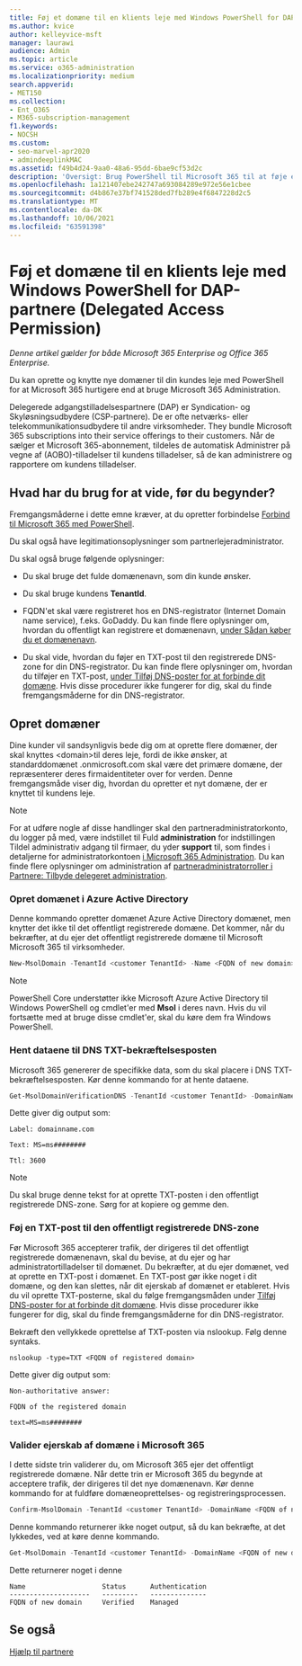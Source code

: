 ```yaml
---
title: Føj et domæne til en klients leje med Windows PowerShell for DAP-partnere
ms.author: kvice
author: kelleyvice-msft
manager: laurawi
audience: Admin
ms.topic: article
ms.service: o365-administration
ms.localizationpriority: medium
search.appverid:
- MET150
ms.collection:
- Ent_O365
- M365-subscription-management
f1.keywords:
- NOCSH
ms.custom:
- seo-marvel-apr2020
- admindeeplinkMAC
ms.assetid: f49b4d24-9aa0-48a6-95dd-6bae9cf53d2c
description: 'Oversigt: Brug PowerShell til Microsoft 365 til at føje et alternativt domænenavn til en eksisterende kundelejer.'
ms.openlocfilehash: 1a121407ebe242747a693084289e972e56e1cbee
ms.sourcegitcommit: d4b867e37bf741528ded7fb289e4f6847228d2c5
ms.translationtype: MT
ms.contentlocale: da-DK
ms.lasthandoff: 10/06/2021
ms.locfileid: "63591398"
---
```

# <a name="add-a-domain-to-a-client-tenancy-with-windows-powershell-for-delegated-access-permission-dap-partners"></a>Føj et domæne til en klients leje med Windows PowerShell for DAP-partnere (Delegated Access Permission)

*Denne artikel gælder for både Microsoft 365 Enterprise og Office 365 Enterprise.*

Du kan oprette og knytte nye domæner til din kundes leje med PowerShell for at Microsoft 365 hurtigere end at bruge Microsoft 365 Administration.

Delegerede adgangstilladelsespartnere (DAP) er Syndication- og Skyløsningsudbydere (CSP-partnere). De er ofte netværks- eller telekommunikationsudbydere til andre virksomheder. They bundle Microsoft 365 subscriptions into their service offerings to their customers. Når de sælger et Microsoft 365-abonnement, tildeles de automatisk Administrer på vegne af (AOBO)-tilladelser til kundens tilladelser, så de kan administrere og rapportere om kundens tilladelser.
## <a name="what-do-you-need-to-know-before-you-begin"></a>Hvad har du brug for at vide, før du begynder?

Fremgangsmåderne i dette emne kræver, at du opretter forbindelse [Forbind til Microsoft 365 med PowerShell](connect-to-microsoft-365-powershell.md).

Du skal også have legitimationsoplysninger som partnerlejeradministrator.

Du skal også bruge følgende oplysninger:

- Du skal bruge det fulde domænenavn, som din kunde ønsker.

- Du skal bruge kundens **TenantId**.

- FQDN'et skal være registreret hos en DNS-registrator (Internet Domain name service), f.eks. GoDaddy. Du kan finde flere oplysninger om, hvordan du offentligt kan registrere et domænenavn, [under Sådan køber du et domænenavn](../admin/get-help-with-domains/buy-a-domain-name.md).

- Du skal vide, hvordan du føjer en TXT-post til den registrerede DNS-zone for din DNS-registrator. Du kan finde flere oplysninger om, hvordan du tilføjer en TXT-post, [under Tilføj DNS-poster for at forbinde dit domæne](../admin/get-help-with-domains/create-dns-records-at-any-dns-hosting-provider.md). Hvis disse procedurer ikke fungerer for dig, skal du finde fremgangsmåderne for din DNS-registrator.

## <a name="create-domains"></a>Opret domæner

 Dine kunder vil sandsynligvis bede dig om at oprette flere domæner, der skal knyttes \<domain>til deres leje, fordi de ikke ønsker, at standarddomænet .onmicrosoft.com skal være det primære domæne, der repræsenterer deres firmaidentiteter over for verden. Denne fremgangsmåde viser dig, hvordan du opretter et nyt domæne, der er knyttet til kundens leje.

> [!NOTE]
> For at udføre nogle af disse handlinger skal den partneradministratorkonto, du logger på med, være indstillet til Fuld **administration** for indstillingen Tildel administrativ adgang til firmaer, du yder **support** til, som findes i detaljerne for administratorkontoen <a href="https://go.microsoft.com/fwlink/p/?linkid=2024339" target="_blank">i Microsoft 365 Administration</a>. Du kan finde flere oplysninger om administration af [partneradministratorroller i Partnere: Tilbyde delegeret administration](https://go.microsoft.com/fwlink/p/?LinkId=532435).

### <a name="create-the-domain-in-azure-active-directory"></a>Opret domænet i Azure Active Directory

Denne kommando opretter domænet Azure Active Directory domænet, men knytter det ikke til det offentligt registrerede domæne. Det kommer, når du bekræfter, at du ejer det offentligt registrerede domæne til Microsoft Microsoft 365 til virksomheder.

```powershell
New-MsolDomain -TenantId <customer TenantId> -Name <FQDN of new domain>
```

> [!NOTE]
> PowerShell Core understøtter ikke Microsoft Azure Active Directory til Windows PowerShell og cmdlet'er med **Msol** i deres navn. Hvis du vil fortsætte med at bruge disse cmdlet'er, skal du køre dem fra Windows PowerShell.

### <a name="get-the-data-for-the-dns-txt-verification-record"></a>Hent dataene til DNS TXT-bekræftelsesposten

 Microsoft 365 genererer de specifikke data, som du skal placere i DNS TXT-bekræftelsesposten. Kør denne kommando for at hente dataene.

```powershell
Get-MsolDomainVerificationDNS -TenantId <customer TenantId> -DomainName <FQDN of new domain> -Mode DnsTxtRecord
```

Dette giver dig output som:

 `Label: domainname.com`

 `Text: MS=ms########`

 `Ttl: 3600`

> [!NOTE]
> Du skal bruge denne tekst for at oprette TXT-posten i den offentligt registrerede DNS-zone. Sørg for at kopiere og gemme den.

### <a name="add-a-txt-record-to-the-publically-registered-dns-zone"></a>Føj en TXT-post til den offentligt registrerede DNS-zone

Før Microsoft 365 accepterer trafik, der dirigeres til det offentligt registrerede domænenavn, skal du bevise, at du ejer og har administratortilladelser til domænet. Du bekræfter, at du ejer domænet, ved at oprette en TXT-post i domænet. En TXT-post gør ikke noget i dit domæne, og den kan slettes, når dit ejerskab af domænet er etableret. Hvis du vil oprette TXT-posterne, skal du følge fremgangsmåden under [Tilføj DNS-poster for at forbinde dit domæne](../admin/get-help-with-domains/create-dns-records-at-any-dns-hosting-provider.md). Hvis disse procedurer ikke fungerer for dig, skal du finde fremgangsmåderne for din DNS-registrator.

Bekræft den vellykkede oprettelse af TXT-posten via nslookup. Følg denne syntaks.

```console
nslookup -type=TXT <FQDN of registered domain>
```

Dette giver dig output som:

 `Non-authoritative answer:`

 `FQDN of the registered domain`

 `text=MS=ms########`

### <a name="validate-domain-ownership-in-microsoft-365"></a>Valider ejerskab af domæne i Microsoft 365

I dette sidste trin validerer du, om Microsoft 365 ejer det offentligt registrerede domæne. Når dette trin er Microsoft 365 du begynde at acceptere trafik, der dirigeres til det nye domænenavn. Kør denne kommando for at fuldføre domæneoprettelses- og registreringsprocessen.

```powershell
Confirm-MsolDomain -TenantId <customer TenantId> -DomainName <FQDN of new domain>
```

Denne kommando returnerer ikke noget output, så du kan bekræfte, at det lykkedes, ved at køre denne kommando.

```powershell
Get-MsolDomain -TenantId <customer TenantId> -DomainName <FQDN of new domain>
```

Dette returnerer noget i denne

```console
Name                   Status      Authentication
--------------------   ---------   --------------
FQDN of new domain     Verified    Managed
```

## <a name="see-also"></a>Se også

[Hjælp til partnere](https://go.microsoft.com/fwlink/p/?LinkID=533477)
